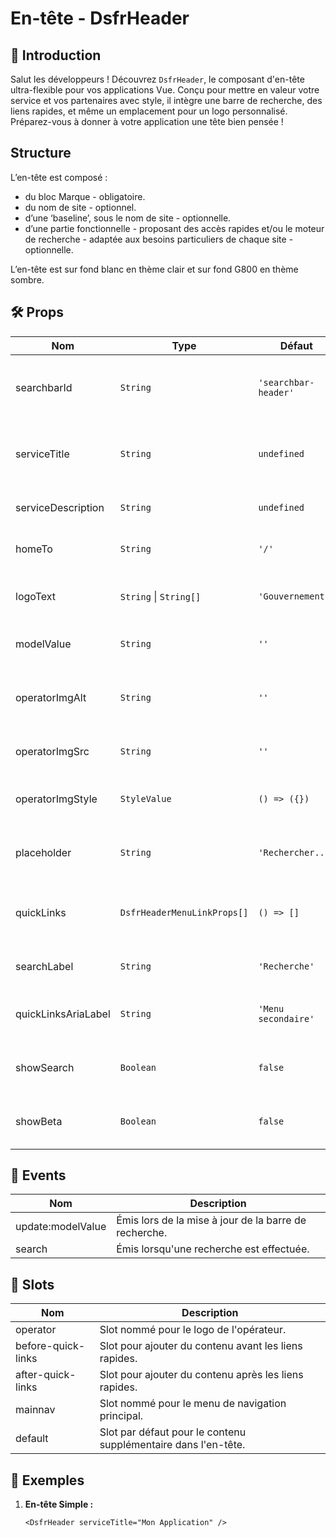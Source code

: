 # En-tête - DsfrHeader

## 🌟 Introduction

Salut les développeurs ! Découvrez `DsfrHeader`, le composant d'en-tête ultra-flexible pour vos applications Vue. Conçu pour mettre en valeur votre service et vos partenaires avec style, il intègre une barre de recherche, des liens rapides, et même un emplacement pour un logo personnalisé. Préparez-vous à donner à votre application une tête bien pensée !

## Structure

L’en-tête est composé :

- du bloc Marque - obligatoire.
- du nom de site - optionnel.
- d’une ‘baseline’, sous le nom de site - optionnelle.
- d’une partie fonctionnelle - proposant des accès rapides et/ou le moteur de recherche - adaptée aux besoins particuliers de chaque site - optionnelle.

L’en-tête est sur fond blanc en thème clair et sur fond G800 en thème sombre.

## 🛠️ Props

| Nom                   | Type                          | Défaut   | Obligatoire | Description                                              |
|-----------------------|-------------------------------|----------|-------------|----------------------------------------------------------|
| searchbarId           | `String`                      | `'searchbar-header'` |             | valeur de l’attribut `id` de l’input de la [searchbar](/composants/DsfrSearchBar/DsfrSearchBar.md).                 |
| serviceTitle          | `String`                      | `undefined` |             | Titre du service affiché dans l'en-tête.                 |
| serviceDescription    | `String`                      | `undefined` |             | Description courte du service.                           |
| homeTo                | `String`                      | `'/'`      |             | Lien de la page d'accueil.                               |
| logoText              | `String` \| `String[]`        | `'Gouvernement'` |        | Texte ou texte alternatif du logo.                       |
| modelValue            | `String`                      | `''`       |             | Valeur pour la barre de recherche.                       |
| operatorImgAlt        | `String`                      | `''`       |             | Texte alternatif pour l'image de l'opérateur.            |
| operatorImgSrc        | `String`                      | `''`       |             | Source de l'image de l'opérateur.                        |
| operatorImgStyle      | `StyleValue`                  | `() => ({})` |           | Style CSS pour l'image de l'opérateur.                   |
| placeholder           | `String`                      | `'Rechercher...'` |        | Placeholder pour la barre de recherche.                  |
| quickLinks            | `DsfrHeaderMenuLinkProps[]`   | `() => []` |             | Liens rapides à afficher dans l'en-tête.                 |
| searchLabel           | `String`                      | `'Recherche'` |            | Label pour la barre de recherche.                        |
| quickLinksAriaLabel   | `String`                      | `'Menu secondaire'` |       | Label ARIA pour les liens rapides.                       |
| showSearch            | `Boolean`                     | `false`    |             | Affiche ou non la barre de recherche.                    |
| showBeta              | `Boolean`                     | `false`    |             | Affiche ou non l'indicateur BETA.                        |

## 📡 Events

| Nom               | Description                                      |
|-------------------|--------------------------------------------------|
| update:modelValue | Émis lors de la mise à jour de la barre de recherche. |
| search            | Émis lorsqu'une recherche est effectuée.         |

## 🧩 Slots

| Nom                  | Description                                                    |
|----------------------|----------------------------------------------------------------|
| operator             | Slot nommé pour le logo de l'opérateur.                        |
| before-quick-links   | Slot pour ajouter du contenu avant les liens rapides.          |
| after-quick-links    | Slot pour ajouter du contenu après les liens rapides.          |
| mainnav              | Slot nommé pour le menu de navigation principal.               |
| default              | Slot par défaut pour le contenu supplémentaire dans l'en-tête. |

## 📝 Exemples

1. **En-tête Simple :**

   ```vue
   <DsfrHeader serviceTitle="Mon Application" />
